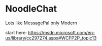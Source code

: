 # NoodleChat
Lots like MessagePal only Modern

start here: https://msdn.microsoft.com/en-us/library/cc297274.aspx#WCFP2P_topic13


